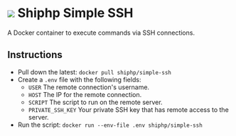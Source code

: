 # ![](https://avatars1.githubusercontent.com/u/26529966?v=3&s=40) Shiphp Simple SSH

A Docker container to execute commands via SSH connections.

## Instructions

- Pull down the latest: `docker pull shiphp/simple-ssh`
- Create a `.env` file with the following fields:
  - `USER` The remote connection's username.
  - `HOST` The IP for the remote connection.
  - `SCRIPT` The script to run on the remote server.
  - `PRIVATE_SSH_KEY` Your private SSH key that has remote access to the server.
- Run the script: `docker run --env-file .env shiphp/simple-ssh`

